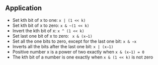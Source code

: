 ## Application
- Set kth bit of x to one: ```x | (1 << k)```
- Set kth bit of x to zero: ```x & ~(1 << k) ```
- Invert the kth bit of x: ```x ^ (1 << k)```
- Set last one bit of x to zero: ``` x & (x−1)```
- Set all the one bits to zero, except for the last one bit: ```x & −x```
- Inverts all the bits after the last one bit: ```x | (x−1)```
- Positive number x is a power of two exactly when ```x & (x−1) = 0```
- The kth bit of a number is one exactly when ```x & (1 << k)``` is not zero